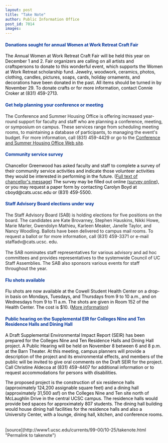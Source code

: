 ```yaml
---
layout: post
title: "Take Note"
author: Public Information Office
post_id: 7014
images:
---
```


<h4>
  <font color="#003399"><b>Donations sought for annual Women at Work Retreat Craft Fair</b></font>
</h4>
<p>
  <font color="#000000">The Annual Women at Work Retreat Craft Fair will be held this year on December 1 and 2. Fair organizers are calling on all artists and craftspersons to donate to this wonderful event, which supports the Women at Work Retreat scholarship fund. Jewelry, woodwork, ceramics, photos, clothing, candles, pictures, soaps, cards, holiday ornaments, and decorations have been donated in the past. All items should be turned in by November 29. To donate crafts or for more information, contact Connie Croker at (831) 459-2713.</font>
</p>
<h4>
  <font color="#003399"><b>Get help planning your conference or meeting</b></font>
</h4>
<p>
  The Conference and Summer Housing Office is offering increased year-round support for faculty and staff who are planning a conference, meeting, or symposium on campus. These services range from scheduling meeting rooms, to maintaining a database of participants, to managing the event's budget. For more information, call (831) 459-4429 or go to the <a href="http://www.ucsc.edu/conference/">Conference and Summer Housing Office Web site</a>.
</p>
<h4>
  <font color="#003399"><b>Community service survey</b></font>
</h4>
<p>
  <font color="#000000">Chancellor Greenwood has asked faculty and staff to complete a survey of their community service activities and indicate those volunteer activities they would be interested in performing in the future. (</font><a href="http://www.ucsc.edu/news_events/messages/99-00/survey.10-20.htm">Full text of chancellor's message</a><font color="#000000">) The survey may be filled out online</font> <a href="http://oasas.ucsc.edu/planbudg/commorg.cfm">(survey online</a><font color="#000000">), or you may request a paper form by contacting Carolyn Boyd at cboyd@cats.ucsc.edu or (831) 459-5500.</font>
</p>
<h4>
  <font color="#003399"><b>Staff Advisory Board elections under way</b></font>
</h4>
<p>
  The Staff Advisory Board (SAB) is holding elections for five positions on the board. The candidates are Kate Brovarney, Stephen Hauskins, Nikki Howe, Marie Marler, Gwendolyn Mathieu, Karleen Meaker, Janelle Taylor, and Nancy Woodling. Ballots have been delivered to campus mail rooms. To request a ballot or for more information, call (831) 459-3371 or e-mail staffadv@cats.ucsc. edu.<br>
  <br>
  The SAB nominates staff representatives for various advisory and ad hoc committees and provides representatives to the systemwide Council of UC Staff Assemblies. The SAB also sponsors various events for staff throughout the year.
</p>
<h4>
  <font color="#003399">Flu shots available</font>
</h4>
<p>
  <font color="#000000">Flu shots are now available at the Cowell Student Health Center on a drop-in basis on Mondays, Tuesdays, and Thursdays from 9 to 10 a.m., and on Wednesdays from 9 to 11 a.m. The shots are given in Room 152 of the Health Center. The cost is $10. (</font><a href="http://www.ucsc.edu/news_events/messages/99-00/flu_shots.10-15.htm">More information</a><font color="#000000">)</font>
</p>
<h4>
  <font color="#003399">Public hearing on the Supplemental EIR for Colleges Nine and Ten Residence Halls and Dining Hall</font>
</h4>
<p>
  <font color="#000000">A Draft Supplemental Environmental Impact Report (SEIR) has been prepared for the Colleges Nine and Ten Residence Halls and Dining Hall project. A Public Hearing will be held on November 8 between 6 and 8 p.m. at the Barn Theater. At this meeting, campus planners will provide a description of the project and its environmental effects, and members of the public will be invited to give oral comments on the Draft SEIR for the project. Call Christine Aldecoa at (831) 459-4407 for additional information or to request accommodations for persons with disabilities.</font>
</p>
<p>
  <font color="#000000">The proposed project is the construction of six residence halls (approximately 124,200 assignable square feet) and a dining hall (approximately 31,500 asf) on the Colleges Nine and Ten site north of McLaughlin Drive in the central UCSC campus. The residence halls would provide bed spaces for approximately 807 students. The dining hall building would house dining hall facilities for the residence halls and also a University Center, with a lounge, dining hall, kitchen, and conference rooms.</font><br>
  <br>
  <img align="bottom" alt=" " border="0" height="1" src="../../images/trans.gif" width="385">
</p>
[source](http://www1.ucsc.edu/currents/99-00/10-25/takenote.html "Permalink to takenote")
